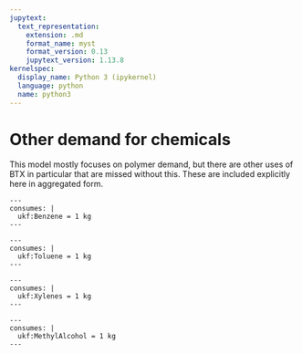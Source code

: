 ```yaml
---
jupytext:
  text_representation:
    extension: .md
    format_name: myst
    format_version: 0.13
    jupytext_version: 1.13.8
kernelspec:
  display_name: Python 3 (ipykernel)
  language: python
  name: python3
--- 
```


Other demand for chemicals
========

This model mostly focuses on polymer demand, but there are other uses of BTX in particular that are missed without this. These are included explicitly here in aggregated form.

```{system:process} OtherConsumptionOfBenzene
---
consumes: |
  ukf:Benzene = 1 kg
---
```

```{system:process} OtherConsumptionOfToluene
---
consumes: |
  ukf:Toluene = 1 kg
---
```

```{system:process} OtherConsumptionOfXylenes
---
consumes: |
  ukf:Xylenes = 1 kg
---
```

```{system:process} OtherConsumptionOfMethylAlcohol
---
consumes: |
  ukf:MethylAlcohol = 1 kg
---
```
